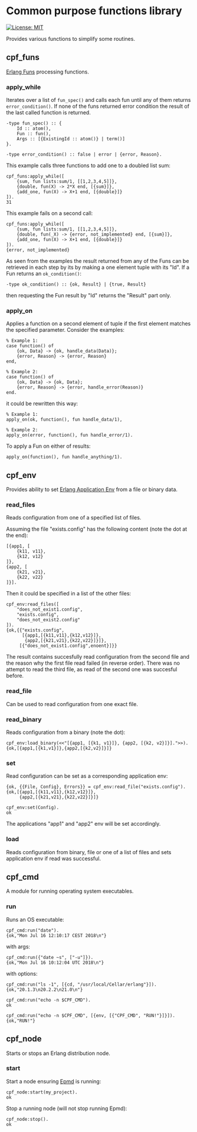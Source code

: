 # Common purpose functions library

[![License: MIT][MIT badge]][MIT]

Provides various functions to simplify some routines.

## cpf_funs

[Erlang Funs] processing functions.

### apply_while

Iterates over a list of `fun_spec()` and calls each fun until any of them
returns `error_condition()`. If none of the funs returned error condition the
result of the last called function is returned.

```
-type fun_spec() :: {
    Id :: atom(),
    Fun :: fun(),
    Args :: [{ExistingId :: atom()} | term()]
}.

-type error_condition() :: false | error | {error, Reason}.
```

This example calls three functions to add one to a doubled list sum:

```
cpf_funs:apply_while([
    {sum, fun lists:sum/1, [[1,2,3,4,5]]},
    {double, fun(X) -> 2*X end, [{sum}]},
    {add_one, fun(X) -> X+1 end, [{double}]}
]).
31
```

This example fails on a second call:

```
cpf_funs:apply_while([
    {sum, fun lists:sum/1, [[1,2,3,4,5]]},
    {double, fun(_X) -> {error, not_implemented} end, [{sum}]},
    {add_one, fun(X) -> X+1 end, [{double}]}
]).
{error, not_implemented}
```

As seen from the examples the result returned from any of the Funs can be
retrieved in each step by its by making a one element tuple with its "Id". If a
Fun returns an `ok_condition()`:

```
-type ok_condition() :: {ok, Result} | {true, Result}
```

then requesting the Fun result by "Id" returns the "Result" part only.

### apply_on

Applies a function on a second element of tuple if the first element matches
the specified parameter. Consider the examples:

```
% Example 1:
case function() of
    {ok, Data} -> {ok, handle_data(Data)};
    {error, Reason} -> {error, Reason}
end,

% Example 2:
case function() of
    {ok, Data} -> {ok, Data};
    {error, Reason} -> {error, handle_error(Reason)}
end.
```

it could be rewritten this way:

```
% Example 1:
apply_on(ok, function(), fun handle_data/1),

% Example 2:
apply_on(error, function(), fun handle_error/1).
```

To apply a Fun on either of results:

```
apply_on(function(), fun handle_anything/1).
```

## cpf_env

Provides ability to set [Erlang Application Env] from a file or binary data.

### read_files

Reads configuration from one of a specified list of files.

Assuming the file "exists.config" has the following content (note the dot at the
end):

```
[{app1, [
    {k11, v11},
    {k12, v12}
]},
{app2, [
    {k21, v21},
    {k22, v22}
]}].
```

Then it could be specified in a list of the other files:

```
cpf_env:read_files([
    "does_not_exist1.config",
    "exists.config",
    "does_not_exist2.config"
]).
{ok,{{"exists.config",
      [{app1,[{k11,v11},{k12,v12}]},
       {app2,[{k21,v21},{k22,v22}]}]},
     [{"does_not_exist1.config",enoent}]}}
```

The result contains succesfully read configuration from the second file and
the reason why the first file read failed (in reverse order). There was no
attempt to read the third file, as read of the second one was succesful before.

### read_file

Can be used to read configuration from one exact file.

### read_binary

Reads configuration from a binary (note the dot):

```
cpf_env:load_binary(<<"[{app1, [{k1, v1}]}, {app2, [{k2, v2}]}].">>).
{ok,[{app1,[{k1,v1}]},{app2,[{k2,v2}]}]}
```

### set

Read configuration can be set as a corresponding application env:

```
{ok, {{File, Config}, Errors}} = cpf_env:read_file("exists.config").
{ok,[{app1,[{k11,v11},{k12,v12}]},
     {app2,[{k21,v21},{k22,v22}]}]}

cpf_env:set(Config).
ok
```

The applications "app1" and "app2" env will be set accordingly.

### load

Reads configuration from binary, file or one of a list of files and sets
application env if read was successful.

## cpf_cmd

A module for running operating system executables.

### run

Runs an OS executable:

```
cpf_cmd:run("date").
{ok,"Mon Jul 16 12:10:17 CEST 2018\n"}
```

with args:

```
cpf_cmd:run({"date ~s", ["-u"]}).
{ok,"Mon Jul 16 10:12:04 UTC 2018\n"}
```

with options:

```
cpf_cmd:run("ls -1", [{cd, "/usr/local/Cellar/erlang"}]).
{ok,"20.1.3\n20.2.2\n21.0\n"}

cpf_cmd:run("echo -n $CPF_CMD").
ok

cpf_cmd:run("echo -n $CPF_CMD", [{env, [{"CPF_CMD", "RUN!"}]}]).
{ok,"RUN!"}
```

## cpf_node

Starts or stops an Erlang distribution node.

### start

Start a node ensuring [Epmd] is running:

```
cpf_node:start(my_project).
ok
```

Stop a running node (will not stop running Epmd):

```
cpf_node:stop().
ok
```

<!-- Links -->
[MIT]: https://opensource.org/licenses/MIT
[Erlang Funs]: http://erlang.org/doc/programming_examples/funs.html
[Erlang Application Env]: http://erlang.org/doc/apps/kernel/application.html#set_env-3
[Epmd]: http://erlang.org/doc/man/epmd.html

<!-- Badges -->
[MIT badge]: https://img.shields.io/badge/License-MIT-yellow.svg?style=flat-square
